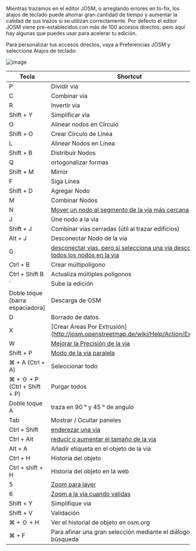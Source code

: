 Mientras trazamos en el editor JOSM, o  arreglando errores en to-fix, los atajos de teclado puede ahorrar gran cantidad de tiempo y aumentar la calidad de sus trazos si se utilizan correctamente. Por defecto el editor JOSM viene pre-establecidos con más de 100 accesos directos, pero aquí hay algunas que puedes usar para acelerar tu edición.

Para personalizar tus accesos directos, vaya a Preferencias JOSM y seleccione Atajos de teclado:

![image](https://cloud.githubusercontent.com/assets/8562256/8920966/fd0d97cc-3484-11e5-8080-11b2cfadfbd7.png)

Tecla | Shortcut
--- | ---
P | Dividir via
C | Combinar via
R | Invertir via
Shift + Y | Simplificar via
O | Alinear nodos en Círculo
Shift + O | Crear Círculo de Línea
L | Alinear Nodos en Línea
Shift + B | Distribuir Nodos
Q |  ortogonalizar formas
Shift + M | Mirror
F | Siga Línea
Shift + D | Agregar Nodo
M | Combinar Nodos
N | [Mover un nodo al segmento de la via más cercana](http://josm.openstreetmap.de/wiki/Help/Action/MoveNodeWay)
J | Úne nodo a la via
Shift + J | Combinar vias cerradas (útil al trazar edificios)
Alt + J | Desconectar Nodo de la via
G | [desconectar vias, pero si selecciona una via  desconecta todos los nodos en la via](https://cloud.githubusercontent.com/assets/1152236/6031015/a88dea2e-abc9-11e4-9c41-169d005c9f89.gif)
Ctrl + B | Crear múltipolígono
Ctrl + Shift B | Actualiza múltiples polígonos
` | Sube la edición
Doble toque [barra espaciadora] | Descarga de OSM
D | Borrado de datos
X | [Crear Áreas Por Extrusión] (http://josm.openstreetmap.de/wiki/Help/Action/Extrude)
W | [Mejorar la Precisión de la via](http://josm.openstreetmap.de/wiki/Help/Action/ImproveWayAccuracy)
Shift + P | [Modo de la via paralela](http://josm.openstreetmap.de/wiki/Help/Action/Parallel)
⌘ + A (Ctrl + A) | Seleccionar todo
⌘ + ⇧ + P (Ctrl + Shift + P) | Purgar todos
Doble toque A | traza en 90 ° y 45 ° de angulo
Tab | Mostrar / Ocultar paneles
Ctrl + Shift | [enderezar una via](https://cloud.githubusercontent.com/assets/1152236/6030840/5deec5fc-abc8-11e4-9775-d6844558d19f.gif)
Ctrl + Alt | [reducir o aumentar el tamaño de la via](https://cloud.githubusercontent.com/assets/1152236/6030899/d555dffe-abc8-11e4-817b-db1b6d32cd28.gif)
Alt + A | Añadir etiqueta en el objeto de la via
Ctrl + H | Historia del objeto
Ctrl + shift + H | Historia del objeto en la web
5 | [Zoom para layer](https://cloud.githubusercontent.com/assets/1152236/6031214/76477db2-abcb-11e4-9b8b-7ffc017287d4.gif)
6 | [Zoom a la via cuando validas](https://cloud.githubusercontent.com/assets/1152236/6031267/df31d200-abcb-11e4-8566-c6f28e8918fe.gif)
Shift + Y | Simplifique via
Shift + V | Validación
⌘ + ⇧ + H | Ver el historial de objeto en osm.org
⌘ + F | Para afinar una gran selección mediante el diálogo de búsqueda